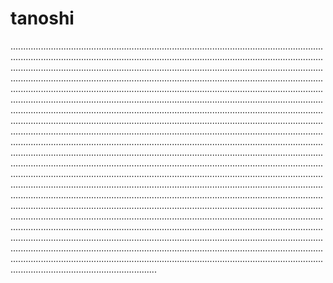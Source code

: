 # tanoshi

......................................................................................................................................................................................................................................................................................................................................................................................................................................................................................................................................................................................................................................................................................................................................................................................................................................................................................................................................................................................................................................................................................................................................................................................................................................................................................................................................................................................................................................................................................................................................................................................................................................................................................................................................................................................................................................................................................................................................................................................................................................................................................................................................................................................................................................................................................................................................................................................................................................................................................................................................................................................................................................................................................................................................................................